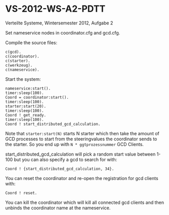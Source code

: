 VS-2012-WS-A2-PDTT
==================
Verteilte Systeme, Wintersemester 2012, Aufgabe 2

Set nameservice nodes in coordinator.cfg and gcd.cfg.

Compile the source files:

    c(gcd).
    c(coordinator).
    c(starter).
    c(werkzeug).
    c(nameservice).

Start the system:

    nameservice:start().
    timer:sleep(100).
    Coord = coordinator:start().
    timer:sleep(100).
    starter:start(20).
    timer:sleep(100).
    Coord ! get_ready.
    timer:sleep(100).
    Coord ! start_distributed_gcd_calculation.

Note that `starter:start(N)` starts N starter which then take the amount of GCD processes to start from the steeringvalues the coordinator sends to the starter. So you end up with `N * ggtprozessnummer` GCD Clients.

start_distributed_gcd_calculation will pick a random start value
between 1-100 but you can also specify a gcd to search for with:

    Coord ! {start_distributed_gcd_calculation, 34}.

You can reset the coordinator and re-open the registration for gcd
clients with:

    Coord ! reset.

You can kill the coordinator which will kill all connected gcd clients
and then unbinds the coordinator name at the nameservice.
